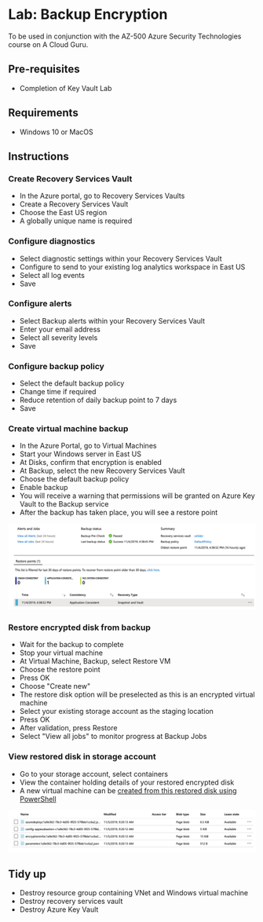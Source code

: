 # Lab: Backup Encryption

To be used in conjunction with the AZ-500 Azure Security Technologies course on A Cloud Guru.

## Pre-requisites
* Completion of Key Vault Lab

## Requirements
* Windows 10 or MacOS

## Instructions

### Create Recovery Services Vault
* In the Azure portal, go to Recovery Services Vaults
* Create a Recovery Services Vault
* Choose the East US region
* A globally unique name is required

### Configure diagnostics
* Select diagnostic settings within your Recovery Services Vault
* Configure to send to your existing log analytics workspace in East US
* Select all log events
* Save

### Configure alerts
* Select Backup alerts within your Recovery Services Vault
* Enter your email address
* Select all severity levels
* Save

### Configure backup policy
* Select the default backup policy
* Change time if required
* Reduce retention of daily backup point to 7 days
* Save

### Create virtual machine backup
* In the Azure Portal, go to Virtual Machines
* Start your Windows server in East US
* At Disks, confirm that encryption is enabled
* At Backup, select the new Recovery Services Vault
* Choose the default backup policy
* Enable backup
* You will receive a warning that permissions will be granted on Azure Key Vault to the Backup service
* After the backup has taken place, you will see a restore point

![Alt text](restore-point.png?raw=true "Azure Backup")

### Restore encrypted disk from backup
* Wait for the backup to complete
* Stop your virtual machine
* At Virtual Machine, Backup, select Restore VM
* Choose the restore point
* Press OK
* Choose "Create new"
* The restore disk option will be preselected as this is an encrypted virtual machine
* Select your existing storage account as the staging location
* Press OK
* After validation, press Restore
* Select "View all jobs" to monitor progress at Backup Jobs

### View restored disk in storage account
* Go to your storage account, select containers
* View the container holding details of your restored encrypted disk
* A new virtual machine can be [created from this restored disk using PowerShell](https://docs.microsoft.com/en-gb/azure/backup/backup-azure-vms-automation)

![Alt text](restored-disk.png?raw=true "Restored Encrypted Disk")

## Tidy up
* Destroy resource group containing VNet and Windows virtual machine
* Destroy recovery services vault
* Destroy Azure Key Vault
